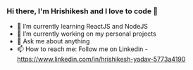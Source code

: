 ### Hi there, I'm Hrishikesh and I love to code 👋

- 🌱 I’m currently learning ReactJS and NodeJS
- 🔭 I’m currently working on my personal projects
- 💬 Ask me about anything
- 📫 How to reach me: Follow me on Linkedin - https://www.linkedin.com/in/hrishikesh-yadav-5773a4190
    


